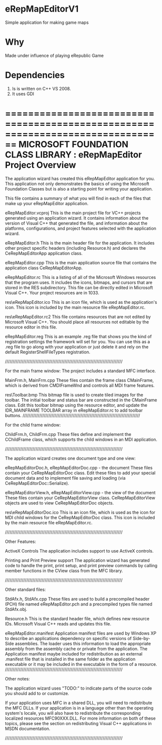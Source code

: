 # eRepMapEditorV1
Simple application for making game maps

# Why
Made under influence of playing eRepublic Game

# Dependencies
1) Is is written on C++ VS 2008.
2) It uses GDI

================================================================================
    MICROSOFT FOUNDATION CLASS LIBRARY : eRepMapEditor Project Overview
===============================================================================

The application wizard has created this eRepMapEditor application for
you.  This application not only demonstrates the basics of using the Microsoft
Foundation Classes but is also a starting point for writing your application.

This file contains a summary of what you will find in each of the files that
make up your eRepMapEditor application.

eRepMapEditor.vcproj
    This is the main project file for VC++ projects generated using an application wizard.
    It contains information about the version of Visual C++ that generated the file, and
    information about the platforms, configurations, and project features selected with the
    application wizard.

eRepMapEditor.h
    This is the main header file for the application.  It includes other
    project specific headers (including Resource.h) and declares the
    CeRepMapEditorApp application class.

eRepMapEditor.cpp
    This is the main application source file that contains the application
    class CeRepMapEditorApp.

eRepMapEditor.rc
    This is a listing of all of the Microsoft Windows resources that the
    program uses.  It includes the icons, bitmaps, and cursors that are stored
    in the RES subdirectory.  This file can be directly edited in Microsoft
    Visual C++. Your project resources are in 1033.

res\eRepMapEditor.ico
    This is an icon file, which is used as the application's icon.  This
    icon is included by the main resource file eRepMapEditor.rc.

res\eRepMapEditor.rc2
    This file contains resources that are not edited by Microsoft
    Visual C++. You should place all resources not editable by
    the resource editor in this file.
    
eRepMapEditor.reg
    This is an example .reg file that shows you the kind of registration
    settings the framework will set for you.  You can use this as a .reg
    file to go along with your application or just delete it and rely
    on the default RegisterShellFileTypes registration.

/////////////////////////////////////////////////////////////////////////////

For the main frame window:
    The project includes a standard MFC interface.

MainFrm.h, MainFrm.cpp
    These files contain the frame class CMainFrame, which is derived from
    CMDIFrameWnd and controls all MDI frame features.

res\Toolbar.bmp
    This bitmap file is used to create tiled images for the toolbar.
    The initial toolbar and status bar are constructed in the CMainFrame
    class. Edit this toolbar bitmap using the resource editor, and
    update the IDR_MAINFRAME TOOLBAR array in eRepMapEditor.rc to add
    toolbar buttons.
/////////////////////////////////////////////////////////////////////////////

For the child frame window:

ChildFrm.h, ChildFrm.cpp
    These files define and implement the CChildFrame class, which
    supports the child windows in an MDI application.

/////////////////////////////////////////////////////////////////////////////

The application wizard creates one document type and one view:

eRepMapEditorDoc.h, eRepMapEditorDoc.cpp - the document
    These files contain your CeRepMapEditorDoc class.  Edit these files to
    add your special document data and to implement file saving and loading
    (via CeRepMapEditorDoc::Serialize).

eRepMapEditorView.h, eRepMapEditorView.cpp - the view of the document
    These files contain your CeRepMapEditorView class.
    CeRepMapEditorView objects are used to view CeRepMapEditorDoc objects.

res\eRepMapEditorDoc.ico
    This is an icon file, which is used as the icon for MDI child windows
    for the CeRepMapEditorDoc class.  This icon is included by the main
    resource file eRepMapEditor.rc.




/////////////////////////////////////////////////////////////////////////////

Other Features:

ActiveX Controls
    The application includes support to use ActiveX controls.

Printing and Print Preview support
    The application wizard has generated code to handle the print, print setup, and print preview
    commands by calling member functions in the CView class from the MFC library.

/////////////////////////////////////////////////////////////////////////////

Other standard files:

StdAfx.h, StdAfx.cpp
    These files are used to build a precompiled header (PCH) file
    named eRepMapEditor.pch and a precompiled types file named StdAfx.obj.

Resource.h
    This is the standard header file, which defines new resource IDs.
    Microsoft Visual C++ reads and updates this file.

eRepMapEditor.manifest
	Application manifest files are used by Windows XP to describe an applications
	dependency on specific versions of Side-by-Side assemblies. The loader uses this
	information to load the appropriate assembly from the assembly cache or private
	from the application. The Application manifest  maybe included for redistribution
	as an external .manifest file that is installed in the same folder as the application
	executable or it may be included in the executable in the form of a resource.
/////////////////////////////////////////////////////////////////////////////

Other notes:

The application wizard uses "TODO:" to indicate parts of the source code you
should add to or customize.

If your application uses MFC in a shared DLL, you will need
to redistribute the MFC DLLs. If your application is in a language
other than the operating system's locale, you will also have to
redistribute the corresponding localized resources MFC90XXX.DLL.
For more information on both of these topics, please see the section on
redistributing Visual C++ applications in MSDN documentation.

/////////////////////////////////////////////////////////////////////////////
